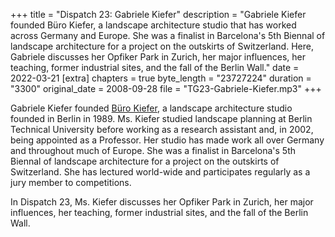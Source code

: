 +++
title = "Dispatch 23: Gabriele Kiefer"
description = "Gabriele Kiefer founded Büro Kiefer, a landscape architecture studio that has worked across Germany and Europe. She was a finalist in Barcelona's 5th Biennal of landscape architecture for a project on the outskirts of Switzerland. Here,  Gabriele discusses her Opfiker Park in Zurich, her major influences, her teaching, former industrial sites, and the fall of the Berlin Wall."
date = 2022-03-21
[extra]
chapters = true
byte_length = "23727224"
duration = "3300"
original_date = 2008-09-28
file = "TG23-Gabriele-Kiefer.mp3"
+++

Gabriele Kiefer founded [Büro Kiefer](http://www.buero-kiefer.de/profil/pf_haltung_en.html), a landscape architecture studio founded in Berlin in 1989. Ms. Kiefer studied landscape planning at Berlin Technical University before working as a research assistant and, in 2002, being appointed as a Professor. Her studio has made work all over Germany and throughout much of Europe. She was a finalist in Barcelona's 5th Biennal of landscape architecture for a project on the outskirts of Switzerland. She has lectured world-wide and participates regularly as a jury member to competitions.

In Dispatch 23, Ms. Kiefer discusses her Opfiker Park in Zurich, her major influences, her teaching, former industrial sites, and the fall of the Berlin Wall.